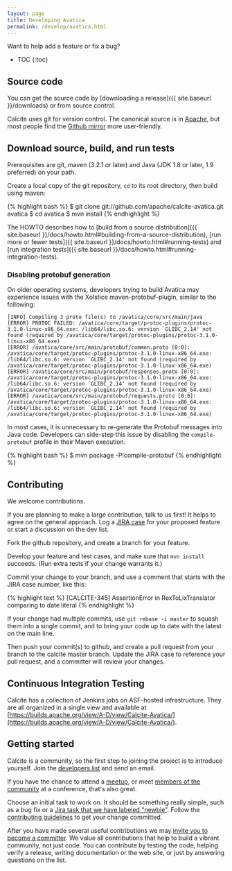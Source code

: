 ```yaml
---
layout: page
title: Developing Avatica
permalink: /develop/avatica.html
---
```

<!--
{% comment %}
Licensed to the Apache Software Foundation (ASF) under one or more
contributor license agreements.  See the NOTICE file distributed with
this work for additional information regarding copyright ownership.
The ASF licenses this file to you under the Apache License, Version 2.0
(the "License"); you may not use this file except in compliance with
the License.  You may obtain a copy of the License at

http://www.apache.org/licenses/LICENSE-2.0

Unless required by applicable law or agreed to in writing, software
distributed under the License is distributed on an "AS IS" BASIS,
WITHOUT WARRANTIES OR CONDITIONS OF ANY KIND, either express or implied.
See the License for the specific language governing permissions and
limitations under the License.
{% endcomment %}
-->

Want to help add a feature or fix a bug?

* TOC
{:toc}

## Source code

You can get the source code by
[downloading a release]({{ site.baseurl }}/downloads)
or from source control.

Calcite uses git for version control.  The canonical source is in
[Apache](https://git-wip-us.apache.org/repos/asf/calcite.git),
but most people find the
[Github mirror](https://github.com/apache/calcite-avatica) more
user-friendly.

## Download source, build, and run tests

Prerequisites are git, maven (3.2.1 or later) and Java (JDK 1.8 or
later, 1.9 preferred) on your path.

Create a local copy of the git repository, `cd` to its root directory,
then build using maven:

{% highlight bash %}
$ git clone git://github.com/apache/calcite-avatica.git avatica
$ cd avatica
$ mvn install
{% endhighlight %}

The HOWTO describes how to
[build from a source distribution]({{ site.baseurl }}/docs/howto.html#building-from-a-source-distribution),
[run more or fewer tests]({{ site.baseurl }}/docs/howto.html#running-tests) and
[run integration tests]({{ site.baseurl }}/docs/howto.html#running-integration-tests).

### Disabling protobuf generation

On older operating systems, developers trying to build Avatica may experience
issues with the Xolstice maven-protobuf-plugin, similar to the following:

```
[INFO] Compiling 3 proto file(s) to /avatica/core/src/main/java
[ERROR] PROTOC FAILED: /avatica/core/target/protoc-plugins/protoc-3.1.0-linux-x86_64.exe: /lib64/libc.so.6: version `GLIBC_2.14' not found (required by /avatica/core/target/protoc-plugins/protoc-3.1.0-linux-x86_64.exe)
[ERROR] /avatica/core/src/main/protobuf/common.proto [0:0]: /avatica/core/target/protoc-plugins/protoc-3.1.0-linux-x86_64.exe: /lib64/libc.so.6: version `GLIBC_2.14' not found (required by /avatica/core/target/protoc-plugins/protoc-3.1.0-linux-x86_64.exe)
[ERROR] /avatica/core/src/main/protobuf/responses.proto [0:0]: /avatica/core/target/protoc-plugins/protoc-3.1.0-linux-x86_64.exe: /lib64/libc.so.6: version `GLIBC_2.14' not found (required by /avatica/core/target/protoc-plugins/protoc-3.1.0-linux-x86_64.exe)
[ERROR] /avatica/core/src/main/protobuf/requests.proto [0:0]: /avatica/core/target/protoc-plugins/protoc-3.1.0-linux-x86_64.exe: /lib64/libc.so.6: version `GLIBC_2.14' not found (required by /avatica/core/target/protoc-plugins/protoc-3.1.0-linux-x86_64.exe)
```

In most cases, it is unnecessary to re-generate the Protobuf messages into Java code. Developers
can side-step this issue by disabling the `compile-protobuf` profile in their Maven execution.

{% highlight bash %}
$ mvn package -P!compile-protobuf
{% endhighlight %}


## Contributing

We welcome contributions.

If you are planning to make a large contribution, talk to us first! It
helps to agree on the general approach. Log a
[JIRA case](https://issues.apache.org/jira/browse/CALCITE) for your
proposed feature or start a discussion on the dev list.

Fork the github repository, and create a branch for your feature.

Develop your feature and test cases, and make sure that
`mvn install` succeeds. (Run extra tests if your change warrants it.)

Commit your change to your branch, and use a comment that starts with
the JIRA case number, like this:

{% highlight text %}
[CALCITE-345] AssertionError in RexToLixTranslator comparing to date literal
{% endhighlight %}

If your change had multiple commits, use `git rebase -i master` to
squash them into a single commit, and to bring your code up to date
with the latest on the main line.

Then push your commit(s) to github, and create a pull request from
your branch to the calcite master branch. Update the JIRA case
to reference your pull request, and a committer will review your
changes.

## Continuous Integration Testing

Calcite has a collection of Jenkins jobs on ASF-hosted infrastructure.
They are all organized in a single view and available at
[https://builds.apache.org/view/A-D/view/Calcite-Avatica/](https://builds.apache.org/view/A-D/view/Calcite-Avatica/).

## Getting started

Calcite is a community, so the first step to joining the project is to introduce yourself.
Join the [developers list](http://mail-archives.apache.org/mod_mbox/calcite-dev/)
and send an email.

If you have the chance to attend a [meetup](http://www.meetup.com/Apache-Calcite/),
or meet [members of the community](http://calcite.apache.org/develop/#project-members)
at a conference, that's also great.

Choose an initial task to work on. It should be something really simple,
such as a bug fix or a [Jira task that we have labeled
"newbie"](https://issues.apache.org/jira/issues/?jql=labels%20%3D%20newbie%20%26%20project%20%3D%20Calcite%20%26%20status%20%3D%20Open).
Follow the [contributing guidelines](#contributing) to get your change committed.

After you have made several useful contributions we may
[invite you to become a committer](https://community.apache.org/contributors/).
We value all contributions that help to build a vibrant community, not just code.
You can contribute by testing the code, helping verify a release,
writing documentation or the web site,
or just by answering questions on the list.
